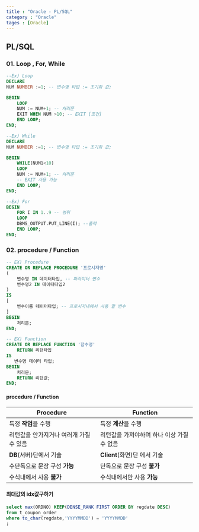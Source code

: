 ```yaml
---
title : "Oracle - PL/SQL"
category : "Oracle"
tages : [Oracle]
---
```

## PL/SQL

### 01. Loop , For, While

```sql
--Ex) Loop
DECLARE
NUM NUMBER :=1; -- 변수명 타입 := 초기화 값;

BEGIN
    LOOP 
    NUM := NUM+1; -- 처리문
    EXIT WHEN NUM >10; -- EXIT [조건]
    END LOOP;
END;
```
```sql
--Ex) While
DECLARE
NUM NUMBER :=1; -- 변수명 타입 := 초기화 값;

BEGIN
	WHILE(NUM1<10)
    LOOP 
    NUM := NUM+1; -- 처리문
    -- EXIT 사용 가능
    END LOOP;
END;
```

```sql
--Ex) For
BEGIN
    FOR I IN 1..9 -- 범위
    LOOP
    DBMS_OUTPUT.PUT_LINE(I); --출력
    END LOOP;
END;
```



### 02. procedure / Function

```sql
-- EX) Procedure
CREATE OR REPLACE PROCEDURE '프로시저명'
(
	변수명 IN 데이터타입, -- 파라미터 변수
	변수명2 IN 데이터타입2
)
IS
[
    변수이름 데이터타입; -- 프로시저내에서 사용 할 변수
]
BEGIN
	처리문;
END;

-- EX) Function
CREATE OR REPLACE FUNCTION '함수명'
    RETURN 리턴타입
IS
   변수명 데이터 타입;
BEGIN
	처리문;
    RETURN 리턴값;
END;
```

#### 	procedure / Function

| Procedure                               | Function                                   |
| --------------------------------------- | ------------------------------------------ |
| 특정 **작업**을 수행                    | 특정 **계산**을 수행                       |
| 리턴값을 안가지거나 여러개 가질 수 있음 | 리턴값을 가져야하며 하나 이상 가질 수 없음 |
| **DB**(서버)단에서 기술                 | **Client**(화면)단 에서 기술               |
| 수단독으로 문장 구성 **가능**           | 단독으로 문장 구성 **불가**                |
| 수식내에서 사용 **불가**                | 수식내에서만 사용 **가능**                 |



#### 최대값의 idx값구하기

```sql
select max(ORDNO) KEEP(DENSE_RANK FIRST ORDER BY regdate DESC) 
from t_coupon_order 
where to_char(regdate,'YYYYMMDD') = 'YYYYMMDD'
;
```
